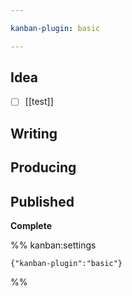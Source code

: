 ```yaml
---

kanban-plugin: basic

---
```


## Idea

- [ ] [[test]]


## Writing



## Producing



## Published

**Complete**




%% kanban:settings
```
{"kanban-plugin":"basic"}
```
%%